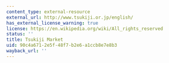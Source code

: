 ```yaml
---
content_type: external-resource
external_url: http://www.tsukiji.or.jp/english/
has_external_license_warning: true
license: https://en.wikipedia.org/wiki/All_rights_reserved
status: ''
title: Tsukiji Market
uid: 90c4a671-2e5f-48f7-b2e6-a1ccb8e7e8b3
wayback_url: ''
---
```

